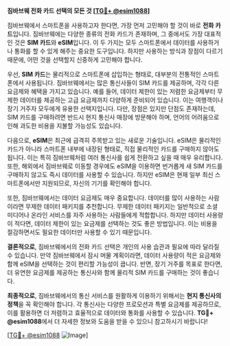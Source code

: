 **짐바브웨 전화 카드 선택의 모든 것 [[TG💪+ @esim1088](https://t.me/s/esim1088)]**

짐바브웨에서 스마트폰을 사용하고자 한다면, 가장 먼저 고민해야 할 것이 바로 **전화 카드**입니다. 짐바브웨에는 다양한 종류의 전화 카드가 존재하며, 그 중에서도 가장 대표적인 것은 **SIM 카드**와 **eSIM**입니다. 이 두 가지는 모두 스마트폰에서 데이터를 사용하거나 통화를 할 수 있게 해주는 중요한 도구입니다. 하지만 사용하는 방식과 장점이 다르기 때문에, 어떤 것을 선택할지 신중하게 고민해야 합니다.

우선, **SIM 카드**는 물리적으로 스마트폰에 삽입하는 형태로, 대부분의 전통적인 스마트폰에서 사용됩니다. 짐바브웨에서는 많은 통신사들이 SIM 카드를 제공하며, 각각 다른 요금제와 혜택을 가지고 있습니다. 예를 들어, 데이터 제한이 있는 저렴한 요금제부터 무제한 데이터를 제공하는 고급 요금제까지 다양하게 준비되어 있습니다. 이는 여행객이나 장기 거주자 모두에게 유용한 선택지입니다. 다만, 장점은 있지만 단점도 존재하는데, SIM 카드를 구매하려면 반드시 현지 통신사 매장에 방문해야 하며, 언어의 어려움으로 인해 과도한 비용을 지불할 가능성도 있습니다.

다음으로, **eSIM**은 최근에 급격히 주목받고 있는 새로운 기술입니다. eSIM은 물리적인 카드가 아니라 스마트폰 내부에 내장된 형태로, 직접 물리적인 카드를 구매하지 않아도 됩니다. 이는 특히 짐바브웨처럼 여러 통신사를 쉽게 전환하고 싶을 때 매우 유리합니다. 또한, 해외에서 짐바브웨로 이동할 경우에도 eSIM을 이용하면 번거롭게 새 SIM 카드를 구매하지 않고도 즉시 데이터를 사용할 수 있습니다. 하지만 eSIM은 현재 일부 최신 스마트폰에서만 지원되므로, 자신의 기기를 확인해야 합니다.

또한, 짐바브웨에서는 데이터 요금제도 매우 중요합니다. 데이터를 많이 사용하는 사람이라면 무제한 데이터 패키지를 추천합니다. 무제한 데이터 패키지는 일반적으로 소셜 미디어나 온라인 서비스를 자주 사용하는 사람들에게 적합합니다. 하지만 데이터 사용량이 적다면, 데이터 제한이 있는 요금제를 선택하는 것도 좋은 방법입니다. 이는 비용을 절감하면서도 필요한 데이터만 사용할 수 있기 때문입니다.

**결론적으로**, 짐바브웨에서의 전화 카드 선택은 개인의 사용 습관과 필요에 따라 달라질 수 있습니다. 만약 짐바브웨에서 잠시 머물 계획이라면, 데이터 사용량이 적은 요금제와 함께 eSIM을 선택하는 것이 편리할 가능성이 큽니다. 반면, 장기 거주를 목표로 한다면, 더 유연한 요금제를 제공하는 통신사와 함께 물리적 SIM 카드를 구매하는 것이 좋습니다.

**최종적으로**, 짐바브웨에서의 통신 서비스를 원활하게 이용하기 위해서는 **현지 통신사의 정책**을 꼭 확인해야 합니다. 각 통신사는 다양한 프로모션과 특별 요금제를 제공하므로, 이를 활용하면 더 저렴하고 효율적으로 데이터와 통화를 사용할 수 있습니다. **TG💪+ @esim1088**에서 더 자세한 정보와 도움을 받을 수 있으니 참고하시기 바랍니다!

[[TG💪+ @esim1088](https://t.me/s/esim1088) ![Image](https://i.postimg.cc/Y0z9fWf4/image.png)]